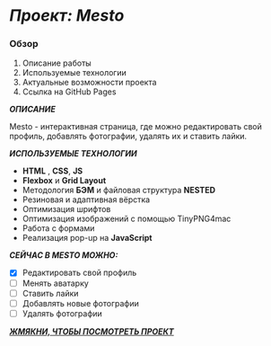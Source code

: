 # **_Проект: Mesto_**
### **Обзор**

1. Описание работы
2. Используемые технологии
3. Актуальные возможности проекта
3. Ссылка на GitHub Pages

**_ОПИСАНИЕ_**

Mesto - интерактивная страница, где можно редактировать свой профиль, добавлять фотографии, удалять их и ставить лайки.

**_ИСПОЛЬЗУЕМЫЕ ТЕХНОЛОГИИ_**

* **HTML** , **CSS**, **JS**
* **Flexbox** и **Grid Layout**
* Методология **БЭМ** и файловая структура **NESTED**
* Резиновая и адаптивная вёрстка
* Оптимизация шрифтов
* Оптимизация изображений с помощью TinyPNG4mac
* Работа с формами
* Реализация pop-up на **JavaScript**


**_СЕЙЧАС В MESTO МОЖНО:_**

- [x] Редактировать свой профиль
- [ ] Менять аватарку
- [ ] Ставить лайки
- [ ] Добавлять новые фотографии
- [ ] Удалять фотографии

**_[ЖМЯКНИ, ЧТОБЫ ПОСМОТРЕТЬ ПРОЕКТ](https://egoryan8.github.io/mesto/)_**

